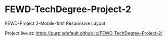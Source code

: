 # FEWD-TechDegree-Project-2
 FEWD-Project 2-Mobile-first Responsive Layout

Project live at: https://purpledefault.github.io/FEWD-TechDegree-Project-2/
